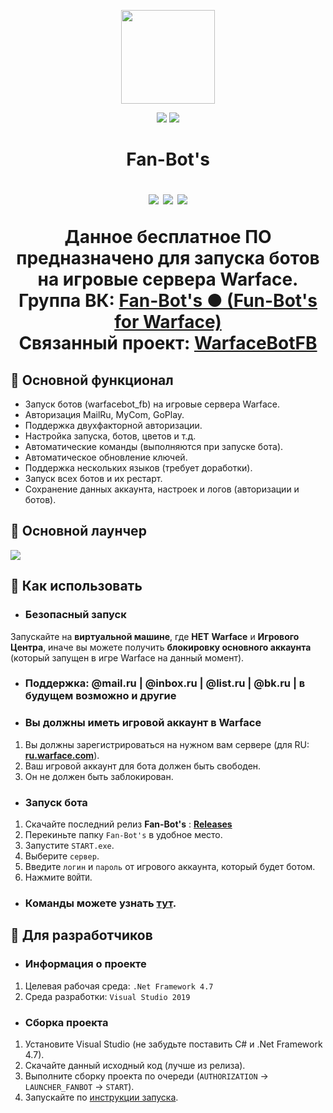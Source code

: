 <p align="center"> 
  <img align="center" src="https://github.com/Lako-FC/Fan-Bots/blob/master/GITHUB_RESOURCES/logo.png?raw=true" width="150"/> 
</p>

<p align="center">
 <img src="https://img.shields.io/badge/PRICE-free-%231DC8EE"/>
 <img src="https://img.shields.io/badge/.Net_Framework-4.7-%231DC8EE"/>
</p>

<h1 align="center">Fan-Bot's</h>

<p align="center">
  <img src="https://img.shields.io/github/downloads/Lako-FC/Fan-Bots/total?color=%231DC8EE&label=DOWNLOADS&logo=GitHub&logoColor=%231DC8EE&style=flat-square"/>
  <img src="https://img.shields.io/github/last-commit/Lako-FC/Fan-Bots?color=%231DC8EE&label=LAST%20COMMIT&style=flat-square"/>
  <img src="https://img.shields.io/github/release-date/Lako-FC/Fan-Bots?color=%231DC8EE&label=RELEASE%20DATE&style=flat-square"/>
</p>

<p align="center">
  Данное <b>бесплатное ПО</b> предназначено для запуска ботов на игровые сервера Warface.<br>
  Группа ВК: <a href="https://vk.com/fanbots_wf" target="_blank">Fan-Bot's ● (Fun-Bot's for Warface)</a><br>
  Связанный проект: <a href="https://github.com/Lako-FC/warfacebot_fb" target="_blank">WarfaceBotFB</a><br>
</p>

[wf_ru]: https://ru.warface.com/
[releases]: https://github.com/Lako-FC/Fan-Bots/releases/
[commands_wb]: https://github.com/Lako-FC/warfacebot_fb#команды

## 🤖 Основной функционал

- Запуск ботов (warfacebot_fb) на игровые сервера Warface.
- Авторизация MailRu, MyCom, GoPlay.
- Поддержка двухфакторной авторизации.
- Настройка запуска, ботов, цветов и т.д.
- Автоматические команды (выполняются при запуске бота).
- Автоматическое обновление ключей.
- Поддержка нескольких языков (требует доработки).
- Запуск всех ботов и их рестарт.
- Сохранение данных аккаунта, настроек и логов (авторизации и ботов).

## 🔎 Основной лаунчер
![](https://github.com/Lako-FC/Fan-Bots/blob/master/GITHUB_RESOURCES/gui.gif?raw=true)

## 🚀 Как использовать

- ### Безопасный запуск
Запускайте на **виртуальной машине**, где **НЕТ** **Warface** и **Игрового Центра**, иначе вы можете получить **блокировку основного аккаунта** (который запущен в игре Warface на данный момент).

- ### Поддержка: @mail.ru | @inbox.ru | @list.ru | @bk.ru | в будущем возможно и другие

- ### Вы должны иметь игровой аккаунт в Warface

1. Вы должны зарегистрироваться на нужном вам сервере (для RU: **[ru.warface.com][wf_ru]**). 
2. Ваш игровой аккаунт для бота должен быть свободен.
3. Он не должен быть заблокирован.

- ### Запуск бота
1. Скачайте последний релиз **Fan-Bot's** : **[Releases][releases]**
2. Перекиньте папку `Fan-Bot's` в удобное место.
3. Запустите `START.exe`.
4. Выберите `сервер`.
5. Введите `логин` и `пароль` от игрового аккаунта, который будет ботом.
6. Нажмите `ВОЙТИ`.

- ### Команды можете узнать [тут][commands_wb].

## 🔧 Для разработчиков
- ### Информация о проекте
1. Целевая рабочая среда: `.Net Framework 4.7`
2. Среда разработки: `Visual Studio 2019`

- ### Сборка проекта
1. Установите Visual Studio (не забудьте поставить C# и .Net Framework 4.7).
2. Скачайте данный исходный код (лучше из релиза).
3. Выполните сборку проекта по очереди (`AUTHORIZATION` -> `LAUNCHER_FANBOT` -> `START`).
4. Запускайте по [инструкции запуска](https://github.com/Lako-FC/Fan-Bots#как-использовать).
